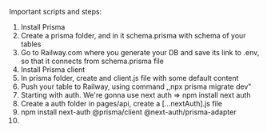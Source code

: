 Important scripts and steps:

1. Install Prisma 
2. Create a prisma folder, and in it schema.prisma with schema of your tables
3. Go to Railway.com where you generate your DB and save its link to .env, so that it connects from schema.prisma file
4. Install Prisma client
5. In prisma folder, create and client.js file with some default content
6. Push your table to Railway, using command ,,npx prisma migrate dev" 
7. Starting with auth. We're gonna use next auth => npm install next auth
8. Create a auth folder in pages/api, create a [...nextAuth].js file
9. npm install next-auth @prisma/client @next-auth/prisma-adapter
10. 